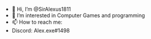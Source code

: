 - 👋 Hi, I’m @SirAlexus1811
- 👀 I’m interested in Computer Games and programming
- 📫 How to reach me:
- Discord: Alex.exe#1498

<!---
SirAlexus1811/SirAlexus1811 is a ✨ special ✨ repository because its `README.md` (this file) appears on your GitHub profile.
You can click the Preview link to take a look at your changes.
--->
